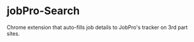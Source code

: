 # jobPro-Search
Chrome extension that auto-fills job details to JobPro's tracker on 3rd part sites.
